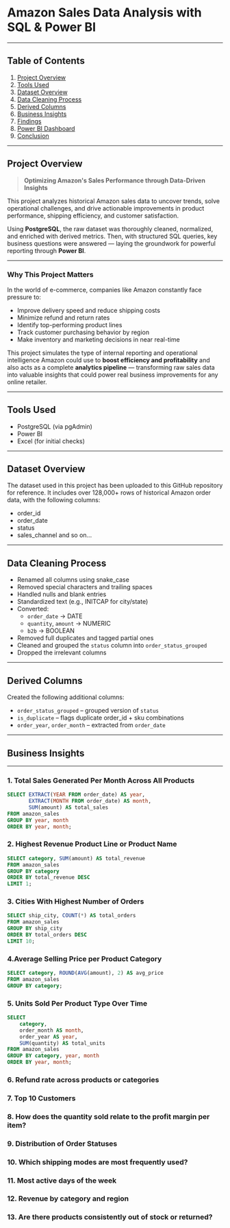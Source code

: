 # Amazon Sales Data Analysis with SQL & Power BI
---

##  Table of Contents

1. [Project Overview](#project-overview)  
2. [Tools Used](#tools-used)  
3. [Dataset Overview](#dataset-overview)  
4. [Data Cleaning Process](#data-cleaning-process)  
5. [Derived Columns](#derived-columns)   
6. [Business Insights](#business-insights)
7. [Findings](#findings)
8. [Power BI Dashboard](#power-bi-dashboard)  
9. [Conclusion](#conclusion)

---

## Project Overview

> **Optimizing Amazon's Sales Performance through Data-Driven Insights**

This project analyzes historical Amazon sales data to uncover trends, solve operational challenges, and drive actionable improvements in product performance, shipping efficiency, and customer satisfaction.

Using **PostgreSQL**, the raw dataset was thoroughly cleaned, normalized, and enriched with derived metrics. Then, with structured SQL queries, key business questions were answered — laying the groundwork for powerful reporting through **Power BI**.

---

### Why This Project Matters

In the world of e-commerce, companies like Amazon constantly face pressure to:

- Improve delivery speed and reduce shipping costs
- Minimize refund and return rates
- Identify top-performing product lines
- Track customer purchasing behavior by region
- Make inventory and marketing decisions in near real-time

This project simulates the type of internal reporting and operational intelligence Amazon could use to **boost efficiency and profitability** and also acts as a complete **analytics pipeline** — transforming raw sales data into valuable insights that could power real business improvements for any online retailer.

---

## Tools Used

- PostgreSQL (via pgAdmin)
- Power BI
- Excel (for initial checks)

---

##  Dataset Overview

The dataset used in this project has been uploaded to this GitHub repository for reference. It includes over 128,000+ rows of historical Amazon order data, with the following columns:
- order_id
- order_date
- status
- sales_channel and so on...

---

## Data Cleaning Process

- Renamed all columns using snake_case
- Removed special characters and trailing spaces
- Handled nulls and blank entries
- Standardized text (e.g., INITCAP for city/state)
- Converted:
  - `order_date` → DATE
  - `quantity`, `amount` → NUMERIC
  - `b2b` → BOOLEAN
- Removed full duplicates and tagged partial ones
- Cleaned and grouped the `status` column into `order_status_grouped`
- Dropped the irrelevant columns

---

## Derived Columns

Created the following additional columns:
- `order_status_grouped` – grouped version of `status`
- `is_duplicate` – flags duplicate order_id + sku combinations
- `order_year`, `order_month` – extracted from `order_date`

---

##  Business Insights

---

### 1. Total Sales Generated Per Month Across All Products

```sql
SELECT EXTRACT(YEAR FROM order_date) AS year,
       EXTRACT(MONTH FROM order_date) AS month,
       SUM(amount) AS total_sales
FROM amazon_sales
GROUP BY year, month
ORDER BY year, month;
```
###  2. Highest Revenue Product Line or Product Name

```sql
SELECT category, SUM(amount) AS total_revenue
FROM amazon_sales
GROUP BY category
ORDER BY total_revenue DESC
LIMIT 1;
```
### 3. Cities With Highest Number of Orders

```sql
SELECT ship_city, COUNT(*) AS total_orders
FROM amazon_sales
GROUP BY ship_city
ORDER BY total_orders DESC
LIMIT 10;
```
### 4.Average Selling Price per Product Category

```sql
SELECT category, ROUND(AVG(amount), 2) AS avg_price
FROM amazon_sales
GROUP BY category;
```
### 5. Units Sold Per Product Type Over Time

```sql
SELECT 
    category,
    order_month AS month,
    order_year AS year,
    SUM(quantity) AS total_units
FROM amazon_sales
GROUP BY category, year, month
ORDER BY year, month;
```
### 6. Refund rate across products or categories
### 7. Top 10 Customers
### 8.  How does the quantity sold relate to the profit margin per item?
### 9. Distribution of Order Statuses
### 10. Which shipping modes are most frequently used?
### 11. Most active days of the week
### 12. Revenue by category and region
### 13. Are there products consistently out of stock or returned?
